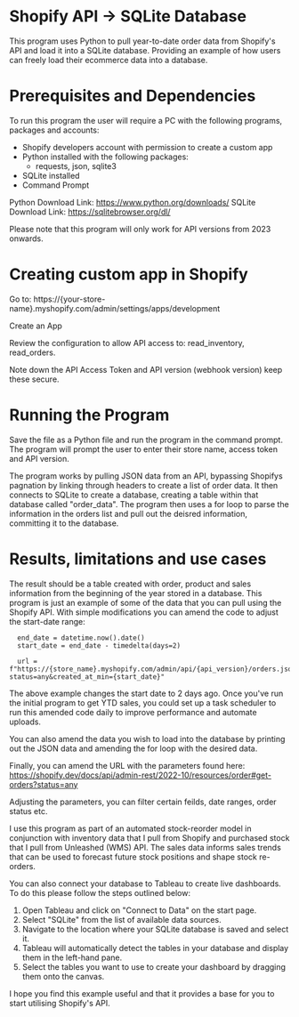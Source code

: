 # Shopify API -> SQLite Database
This program uses Python to pull year-to-date order data from Shopify's API and load it into a SQLite database. Providing an example of how users can freely load their ecommerce data into a database.

# Prerequisites and Dependencies 
To run this program the user will require a PC with the following programs, packages and accounts:
- Shopify developers account with permission to create a custom app
- Python installed with the following packages:
  - requests, json, sqlite3
- SQLite installed
- Command Prompt

Python Download Link: https://www.python.org/downloads/
SQLite Download Link: https://sqlitebrowser.org/dl/

Please note that this program will only work for API versions from 2023 onwards.

# Creating custom app in Shopify
Go to: 
https://{your-store-name}.myshopify.com/admin/settings/apps/development

Create an App

Review the configuration to allow API access to: read_inventory, read_orders.

Note down the API Access Token and API version (webhook version) keep these secure. 

# Running the Program

Save the file as a Python file and run the program in the command prompt. The program will prompt the user to enter their store name, access token and API version. 

The program works by pulling JSON data from an API, bypassing Shopifys pagnation by linking through headers to create a list of order data. It then connects to SQLite to create a database, creating a table within that database called "order_data". The program then uses a for loop to parse the information in the orders list and pull out the deisred information, committing it to the database. 

# Results, limitations and use cases

The result should be a table created with order, product and sales information from the beginning of the year stored in a database. This program is just an example of some of the data that you can pull using the Shopify API. With simple modifications you can amend the code to adjust the start-date range: 

      end_date = datetime.now().date()
      start_date = end_date - timedelta(days=2)

      url = f"https://{store_name}.myshopify.com/admin/api/{api_version}/orders.json?status=any&created_at_min={start_date}"
      
The above example changes the start date to 2 days ago. Once you've run the initial program to get YTD sales, you could set up a task scheduler to run this amended code daily to improve performance and automate uploads. 

You can also amend the data you wish to load into the database by printing out the JSON data and amending the for loop with the desired data.

Finally, you can amend the URL with the parameters found here: 
https://shopify.dev/docs/api/admin-rest/2022-10/resources/order#get-orders?status=any

Adjusting the parameters, you can filter certain feilds, date ranges, order status etc. 

I use this program as part of an automated stock-reorder model in conjunction with inventory data that I pull from Shopify and purchased stock that I pull from Unleashed (WMS) API. The sales data informs sales trends that can be used to forecast future stock positions and shape stock re-orders.

You can also connect your database to Tableau to create live dashboards. To do this please follow the steps outlined below:

1. Open Tableau and click on "Connect to Data" on the start page.
2. Select "SQLite" from the list of available data sources.
3. Navigate to the location where your SQLite database is saved and select it.
4. Tableau will automatically detect the tables in your database and display them in the left-hand pane.
5. Select the tables you want to use to create your dashboard by dragging them onto the canvas.

I hope you find this example useful and that it provides a base for you to start utilising Shopify's API. 
